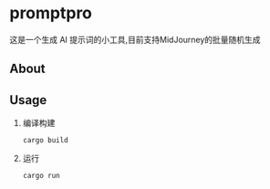 # promptpro

这是一个生成 AI 提示词的小工具,目前支持MidJourney的批量随机生成

## About

## Usage

1. 编译构建
   ```
   cargo build
   ```
2. 运行
   ```
   cargo run
   ```
